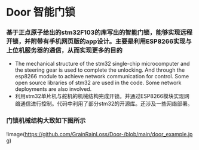 # Door 智能门锁
### 基于正点原子给出的stm32F103的库写出的智能门锁，能够实现远程开锁，并附带有手机网页版的app设计。主要是利用ESP8266实现与上位机服务器的通信，从而实现更多的目的
* The mechanical structure of the stm32 single-chip microcomputer and the steering gear is used to complete the unlocking. And through the esp8266 module to achieve network communication for control. Some open source libraries of stm32 are used in the code. Some network deployments are also involved. 
* 利用stm32单片机与舵机的机械结构完成开锁。并通过ESP8266模块实现网络通信进行控制。代码中利用了部分stm32的开源库。还涉及一些网络部署。

### 门锁机械结构大致如下图所示
!image(https://github.com/GrainRainLoss/Door-/blob/main/door_example.jpg)
